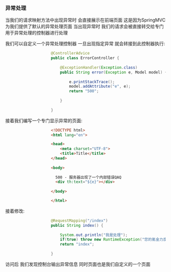 ### 异常处理
当我们的请求映射方法中出现异常时 会直接展示在前端页面 这是因为SpringMVC为我们提供了默认的异常处理页面 当出现异常时 我们的请求会被直接转交给专门用于异常处理的控制器进行处理

我们可以自定义一个异常处理控制器 一旦出现指定异常 就会转接到此控制器执行:

```java
                    @ControllerAdvice
                    public class ErrorController {
                    
                        @ExceptionHandler(Exception.class)
                        public String error(Exception e, Model model) { // 可以直接添加形参来获取异常
                            
                            e.printStackTrace();
                            model.addAttribute("e", e);
                            return "500";
                            
                        }
                        
                    }
```

接着我们编写一个专门显示异常的页面:

```html
                    <!DOCTYPE html>
                    <html lang="en">

                    <head>
                        <meta charset="UTF-8">
                        <title>Title</title>
                    </head>
                    
                    <body>
                    
                      500 - 服务器出现了一个内部错误QAQ
                      <div th:text="${e}"></div>
                    
                    </body>

                    </html>
```

接着修改:

```java
                    @RequestMapping("/index")
                    public String index() {
    
                        System.out.println("我是处理");
                        if(true) throw new RuntimeException("您的氪金力度不足 无法访问");
                        return "index";
                        
                    }
```
访问后 我们发现控制台输出异常信息 同时页面也是我们自定义的一个页面
